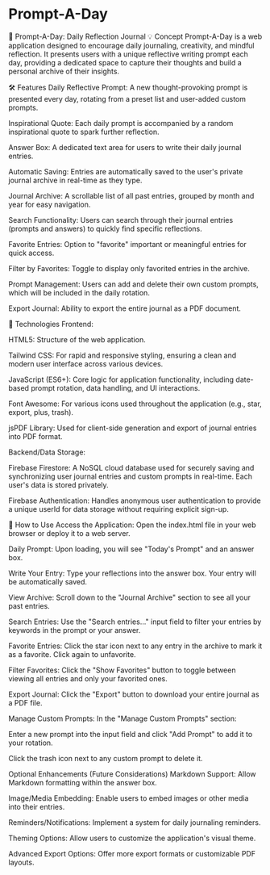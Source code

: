 # Prompt-A-Day
📓 Prompt-A-Day: Daily Reflection Journal
💡 Concept
Prompt-A-Day is a web application designed to encourage daily journaling, creativity, and mindful reflection. It presents users with a unique reflective writing prompt each day, providing a dedicated space to capture their thoughts and build a personal archive of their insights.

🛠 Features
Daily Reflective Prompt: A new thought-provoking prompt is presented every day, rotating from a preset list and user-added custom prompts.

Inspirational Quote: Each daily prompt is accompanied by a random inspirational quote to spark further reflection.

Answer Box: A dedicated text area for users to write their daily journal entries.

Automatic Saving: Entries are automatically saved to the user's private journal archive in real-time as they type.

Journal Archive: A scrollable list of all past entries, grouped by month and year for easy navigation.

Search Functionality: Users can search through their journal entries (prompts and answers) to quickly find specific reflections.

Favorite Entries: Option to "favorite" important or meaningful entries for quick access.

Filter by Favorites: Toggle to display only favorited entries in the archive.

Prompt Management: Users can add and delete their own custom prompts, which will be included in the daily rotation.

Export Journal: Ability to export the entire journal as a PDF document.

🔧 Technologies
Frontend:

HTML5: Structure of the web application.

Tailwind CSS: For rapid and responsive styling, ensuring a clean and modern user interface across various devices.

JavaScript (ES6+): Core logic for application functionality, including date-based prompt rotation, data handling, and UI interactions.

Font Awesome: For various icons used throughout the application (e.g., star, export, plus, trash).

jsPDF Library: Used for client-side generation and export of journal entries into PDF format.

Backend/Data Storage:

Firebase Firestore: A NoSQL cloud database used for securely saving and synchronizing user journal entries and custom prompts in real-time. Each user's data is stored privately.

Firebase Authentication: Handles anonymous user authentication to provide a unique userId for data storage without requiring explicit sign-up.

🚀 How to Use
Access the Application: Open the index.html file in your web browser or deploy it to a web server.

Daily Prompt: Upon loading, you will see "Today's Prompt" and an answer box.

Write Your Entry: Type your reflections into the answer box. Your entry will be automatically saved.

View Archive: Scroll down to the "Journal Archive" section to see all your past entries.

Search Entries: Use the "Search entries..." input field to filter your entries by keywords in the prompt or your answer.

Favorite Entries: Click the star icon next to any entry in the archive to mark it as a favorite. Click again to unfavorite.

Filter Favorites: Click the "Show Favorites" button to toggle between viewing all entries and only your favorited ones.

Export Journal: Click the "Export" button to download your entire journal as a PDF file.

Manage Custom Prompts: In the "Manage Custom Prompts" section:

Enter a new prompt into the input field and click "Add Prompt" to add it to your rotation.

Click the trash icon next to any custom prompt to delete it.

Optional Enhancements (Future Considerations)
Markdown Support: Allow Markdown formatting within the answer box.

Image/Media Embedding: Enable users to embed images or other media into their entries.

Reminders/Notifications: Implement a system for daily journaling reminders.

Theming Options: Allow users to customize the application's visual theme.

Advanced Export Options: Offer more export formats or customizable PDF layouts.
